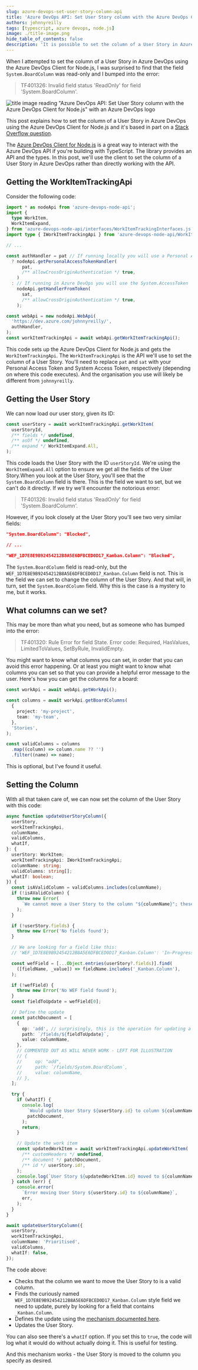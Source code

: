 ```yaml
---
slug: azure-devops-set-user-story-column-api
title: 'Azure DevOps API: Set User Story column with the Azure DevOps Client for Node.js'
authors: johnnyreilly
tags: [typescript, azure devops, node.js]
image: ./title-image.png
hide_table_of_contents: false
description: 'It is possible to set the column of a User Story in Azure DevOps with the Azure DevOps Client for Node.js, but the mechanism is surprising.'
---
```


When I attempted to set the column of a User Story in Azure DevOps using the Azure DevOps Client for Node.js, I was surprised to find that the field `System.BoardColumn` was read-only and I bumped into the error:

> TF401326: Invalid field status 'ReadOnly' for field 'System.BoardColumn'.

![title image reading "Azure DevOps API: Set User Story column with the Azure DevOps Client for Node.js" with an Azure DevOps logo](title-image.png)

This post explains how to set the column of a User Story in Azure DevOps using the Azure DevOps Client for Node.js and it's based in part on a [Stack Overflow question](https://stackoverflow.com/questions/56165538/how-to-modify-boardcolumn-field-of-a-work-item-using-rest-api).

<!--truncate-->

The [Azure DevOps Client for Node.js](https://github.com/microsoft/azure-devops-node-api) is a great way to interact with the Azure DevOps API if you're building with TypeScript. The library provides an API and the types. In this post, we'll use the client to set the column of a User Story in Azure DevOps rather than directly working with the API.

## Getting the WorkItemTrackingApi

Consider the following code:

```ts
import * as nodeApi from 'azure-devops-node-api';
import {
  type WorkItem,
  WorkItemExpand,
} from 'azure-devops-node-api/interfaces/WorkItemTrackingInterfaces.js';
import type { IWorkItemTrackingApi } from 'azure-devops-node-api/WorkItemTrackingApi.js';

// ...

const authHandler = pat // If running locally you will use a Personal Access Token
  ? nodeApi.getPersonalAccessTokenHandler(
      pat,
      /** allowCrossOriginAuthentication */ true,
    )
  : // If running in Azure DevOps you will use the System.AccessToken
    nodeApi.getHandlerFromToken(
      sat,
      /** allowCrossOriginAuthentication */ true,
    );

const webApi = new nodeApi.WebApi(
  'https://dev.azure.com/johnnyreilly/',
  authHandler,
);
const workItemTrackingApi = await webApi.getWorkItemTrackingApi();
```

This code sets up the Azure DevOps Client for Node.js and gets the `WorkItemTrackingApi`. The `WorkItemTrackingApi` is the API we'll use to set the column of a User Story. You'll need to replace `pat` and `sat` with your Personal Access Token and System Access Token, respectively (depending on where this code executes). And the organisation you use will likely be different from `johnnyreilly`.

## Getting the User Story

We can now load our user story, given its ID:

```ts
const userStory = await workItemTrackingApi.getWorkItem(
  userStoryId,
  /** fields */ undefined,
  /** asOf */ undefined,
  /** expand */ WorkItemExpand.All,
);
```

This code loads the User Story with the ID `userStoryId`. We're using the `WorkItemExpand.All` option to ensure we get all the fields of the User Story.When you look at the User Story, you'll see that the `System.BoardColumn` field is there. This is the field we want to set, but we can't do it directly. If we try we'll encounter the notorious error:

> TF401326: Invalid field status 'ReadOnly' for field 'System.BoardColumn'.

However, if you look closely at the User Story you'll see two very similar fields:

```json
"System.BoardColumn": "Blocked",

// ...

"WEF_1D7E8E9B92454212B8A5E6DFBCED0D17_Kanban.Column": "Blocked",
```

The `System.BoardColumn` field is read-only, but the `WEF_1D7E8E9B92454212B8A5E6DFBCED0D17_Kanban.Column` field is not. This is the field we can set to change the column of the User Story. And that will, in turn, set the `System.BoardColumn` field. Why this is the case is a mystery to me, but it works.

## What columns can we set?

This may be more than what you need, but as someone who has bumped into the error:

> TF401320: Rule Error for field State. Error code: Required, HasValues, LimitedToValues, SetByRule, InvalidEmpty.

You might want to know what columns you can set, in order that you can avoid this error happening. Or at least you might want to know what columns you can set so that you can provide a helpful error message to the user. Here's how you can get the columns for a board:

```ts
const workApi = await webApi.getWorkApi();

const columns = await workApi.getBoardColumns(
  {
    project: 'my-project',
    team: 'my-team',
  },
  'Stories',
);

const validColumns = columns
  .map((column) => column.name ?? '')
  .filter((name) => name);
```

This is optional, but I've found it useful.

## Setting the Column

With all that taken care of, we can now set the column of the User Story with this code:

```ts
async function updateUserStoryColumn({
  userStory,
  workItemTrackingApi,
  columnName,
  validColumns,
  whatIf,
}: {
  userStory: WorkItem;
  workItemTrackingApi: IWorkItemTrackingApi;
  columnName: string;
  validColumns: string[];
  whatIf: boolean;
}) {
  const isAValidColumn = validColumns.includes(columnName);
  if (!isAValidColumn) {
    throw new Error(
      `We cannot move a User Story to the column "${columnName}"; these are the columns that a User Story can be moved to: ${validColumns.map((column) => `"${column}"`).join(', ')}`,
    );
  }

  if (!userStory.fields) {
    throw new Error('No fields found');
  }

  // We are looking for a field like this:
  // 'WEF_1D7E8E9B92454212B8A5E6DFBCED0D17_Kanban.Column': 'In-Progress',

  const wefField = [...Object.entries(userStory?.fields)].find(
    ([fieldName, _value]) => fieldName.includes('_Kanban.Column'),
  );

  if (!wefField) {
    throw new Error('No WEF field found');
  }
  const fieldToUpdate = wefField[0];

  // Define the update
  const patchDocument = [
    {
      op: 'add', // surprisingly, this is the operation for updating a field - see https://learn.microsoft.com/en-us/rest/api/azure/devops/wit/work-items/update?view=azure-devops-rest-7.1&tabs=HTTP#update-a-field
      path: `/fields/${fieldToUpdate}`,
      value: columnName,
    },
    // COMMENTED OUT AS WILL NEVER WORK - LEFT FOR ILLUSTRATION
    // {
    //     op: "add",
    //     path: `/fields/System.BoardColumn`,
    //     value: columnName,
    // },
  ];

  try {
    if (whatIf) {
      console.log(
        `Would update User Story ${userStory.id} to column ${columnName}`,
        patchDocument,
      );
      return;
    }

    // Update the work item
    const updatedWorkItem = await workItemTrackingApi.updateWorkItem(
      /** customHeaders */ undefined,
      /** document */ patchDocument,
      /** id */ userStory.id!,
    );
    console.log(`User Story ${updatedWorkItem.id} moved to ${columnName}`);
  } catch (err) {
    console.error(
      `Error moving User Story ${userStory.id} to ${columnName}`,
      err,
    );
  }
}

await updateUserStoryColumn({
  userStory,
  workItemTrackingApi,
  columnName: 'Prioritised',
  validColumns,
  whatIf: false,
});
```

The code above:

- Checks that the column we want to move the User Story to is a valid column.
- Finds the curiously named `WEF_1D7E8E9B92454212B8A5E6DFBCED0D17_Kanban.Column` style field we need to update, purely by looking for a field that contains `_Kanban.Column`.
- Defines the update using the [mechanism documented here](https://learn.microsoft.com/en-us/rest/api/azure/devops/wit/work-items/update?view=azure-devops-rest-7.1&tabs=HTTP#update-a-field).
- Updates the User Story.

You can also see there's a `whatIf` option. If you set this to `true`, the code will log what it would do without actually doing it. This is useful for testing.

And this mechanism works - the User Story is moved to the column you specify as desired.
